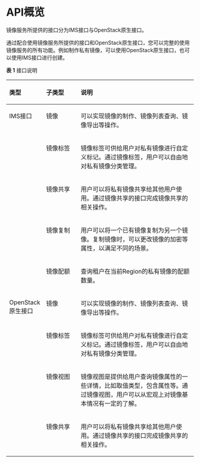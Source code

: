 # API概览<a name="ims_03_0200"></a>

镜像服务所提供的接口分为IMS接口与OpenStack原生接口。

通过配合使用镜像服务所提供的接口和OpenStack原生接口，您可以完整的使用镜像服务的所有功能。例如制作私有镜像，可以使用OpenStack原生接口，也可以使用IMS接口进行创建。

**表 1**  接口说明

<a name="table5876102613294"></a>
<table><thead align="left"><tr id="row3878122616298"><th class="cellrowborder" valign="top" width="17%" id="mcps1.2.4.1.1"><p id="p487811268290"><a name="p487811268290"></a><a name="p487811268290"></a>类型</p>
</th>
<th class="cellrowborder" valign="top" width="19%" id="mcps1.2.4.1.2"><p id="p68781126182914"><a name="p68781126182914"></a><a name="p68781126182914"></a>子类型</p>
</th>
<th class="cellrowborder" valign="top" width="64%" id="mcps1.2.4.1.3"><p id="p158781726112914"><a name="p158781726112914"></a><a name="p158781726112914"></a>说明</p>
</th>
</tr>
</thead>
<tbody><tr id="row148781026122919"><td class="cellrowborder" rowspan="5" valign="top" width="17%" headers="mcps1.2.4.1.1 "><p id="p16878726162916"><a name="p16878726162916"></a><a name="p16878726162916"></a>IMS接口</p>
</td>
<td class="cellrowborder" valign="top" width="19%" headers="mcps1.2.4.1.2 "><p id="p128788265295"><a name="p128788265295"></a><a name="p128788265295"></a>镜像</p>
</td>
<td class="cellrowborder" valign="top" width="64%" headers="mcps1.2.4.1.3 "><p id="p56591328178"><a name="p56591328178"></a><a name="p56591328178"></a>可以实现镜像的制作、镜像列表查询、镜像导出等操作。</p>
</td>
</tr>
<tr id="row1987820263297"><td class="cellrowborder" valign="top" headers="mcps1.2.4.1.1 "><p id="p8939172693215"><a name="p8939172693215"></a><a name="p8939172693215"></a>镜像标签</p>
</td>
<td class="cellrowborder" valign="top" headers="mcps1.2.4.1.2 "><p id="p86434284717"><a name="p86434284717"></a><a name="p86434284717"></a>镜像标签可供给用户对私有镜像进行自定义标记。通过镜像标签，用户可以自由地对私有镜像分类管理。</p>
</td>
</tr>
<tr id="row87746166614"><td class="cellrowborder" valign="top" headers="mcps1.2.4.1.1 "><p id="p197741716567"><a name="p197741716567"></a><a name="p197741716567"></a>镜像共享</p>
</td>
<td class="cellrowborder" valign="top" headers="mcps1.2.4.1.2 "><p id="p1477491610610"><a name="p1477491610610"></a><a name="p1477491610610"></a>用户可以将私有镜像共享给其他用户使用。通过镜像共享的接口完成镜像共享的相关操作。</p>
</td>
</tr>
<tr id="row816313459617"><td class="cellrowborder" valign="top" headers="mcps1.2.4.1.1 "><p id="p1216317451267"><a name="p1216317451267"></a><a name="p1216317451267"></a>镜像复制</p>
</td>
<td class="cellrowborder" valign="top" headers="mcps1.2.4.1.2 "><p id="p7163194516616"><a name="p7163194516616"></a><a name="p7163194516616"></a>用户可以将一个已有镜像复制为另一个镜像。复制镜像时，可以更改镜像的加密等属性，以满足不同的场景。</p>
</td>
</tr>
<tr id="row132213492619"><td class="cellrowborder" valign="top" headers="mcps1.2.4.1.1 "><p id="p1722949363"><a name="p1722949363"></a><a name="p1722949363"></a>镜像配额</p>
</td>
<td class="cellrowborder" valign="top" headers="mcps1.2.4.1.2 "><p id="p15221849464"><a name="p15221849464"></a><a name="p15221849464"></a>查询租户在当前Region的私有镜像的配额数量。</p>
</td>
</tr>
<tr id="row9878726192911"><td class="cellrowborder" rowspan="4" valign="top" width="17%" headers="mcps1.2.4.1.1 "><p id="p1587832642913"><a name="p1587832642913"></a><a name="p1587832642913"></a>OpenStack原生接口</p>
</td>
<td class="cellrowborder" valign="top" width="19%" headers="mcps1.2.4.1.2 "><p id="p16101194212247"><a name="p16101194212247"></a><a name="p16101194212247"></a>镜像</p>
</td>
<td class="cellrowborder" valign="top" width="64%" headers="mcps1.2.4.1.3 "><p id="p14101184217244"><a name="p14101184217244"></a><a name="p14101184217244"></a>可以实现镜像的制作、镜像列表查询、镜像导出等操作。</p>
</td>
</tr>
<tr id="row9878172662914"><td class="cellrowborder" valign="top" headers="mcps1.2.4.1.1 "><p id="p1310194211243"><a name="p1310194211243"></a><a name="p1310194211243"></a>镜像标签</p>
</td>
<td class="cellrowborder" valign="top" headers="mcps1.2.4.1.2 "><p id="p1810154210242"><a name="p1810154210242"></a><a name="p1810154210242"></a>镜像标签可供给用户对私有镜像进行自定义标记。通过镜像标签，用户可以自由地对私有镜像分类管理。</p>
</td>
</tr>
<tr id="row117351143103220"><td class="cellrowborder" valign="top" headers="mcps1.2.4.1.1 "><p id="p15101134272411"><a name="p15101134272411"></a><a name="p15101134272411"></a>镜像视图</p>
</td>
<td class="cellrowborder" valign="top" headers="mcps1.2.4.1.2 "><p id="p610144252418"><a name="p610144252418"></a><a name="p610144252418"></a>镜像视图是提供给用户查询镜像属性的一些详情，比如取值类型，包含属性等。通过镜像视图，用户可以从宏观上对镜像基本情况有一定的了解。</p>
</td>
</tr>
<tr id="row11736144363213"><td class="cellrowborder" valign="top" headers="mcps1.2.4.1.1 "><p id="p51011542102411"><a name="p51011542102411"></a><a name="p51011542102411"></a>镜像共享</p>
</td>
<td class="cellrowborder" valign="top" headers="mcps1.2.4.1.2 "><p id="p20101542202416"><a name="p20101542202416"></a><a name="p20101542202416"></a>用户可以将私有镜像共享给其他用户使用。通过镜像共享的接口完成镜像共享的相关操作。</p>
</td>
</tr>
</tbody>
</table>

